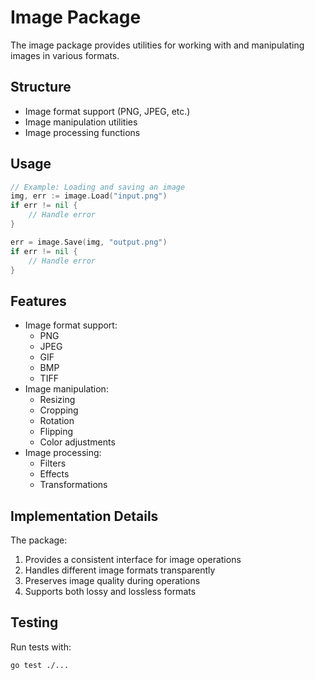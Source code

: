 # Image Package

The image package provides utilities for working with and manipulating images in various formats.

## Structure

- Image format support (PNG, JPEG, etc.)
- Image manipulation utilities
- Image processing functions

## Usage

```go
// Example: Loading and saving an image
img, err := image.Load("input.png")
if err != nil {
    // Handle error
}

err = image.Save(img, "output.png")
if err != nil {
    // Handle error
}
```

## Features

- Image format support:
  - PNG
  - JPEG
  - GIF
  - BMP
  - TIFF
- Image manipulation:
  - Resizing
  - Cropping
  - Rotation
  - Flipping
  - Color adjustments
- Image processing:
  - Filters
  - Effects
  - Transformations

## Implementation Details

The package:
1. Provides a consistent interface for image operations
2. Handles different image formats transparently
3. Preserves image quality during operations
4. Supports both lossy and lossless formats

## Testing

Run tests with:
```bash
go test ./...
``` 